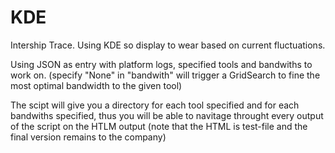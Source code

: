 # KDE
Intership Trace. Using KDE so display to wear based on current fluctuations.

Using JSON as entry with platform logs, specified tools and bandwiths to work on.
(specify "None" in "bandwith" will trigger a GridSearch to fine the most optimal bandwidth to the given tool)

The scipt will give you a directory for each tool specified and for each bandwiths specified, thus you will be able to navitage throught every output of the script on the HTLM output (note that the HTML is test-file and the final version remains to the company)
